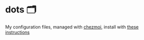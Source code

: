 # dots 🗂️

My configuration files, managed with [chezmoi](https://www.chezmoi.io/), install with [these instructions](https://www.chezmoi.io/quick-start/#using-chezmoi-across-multiple-machines)

